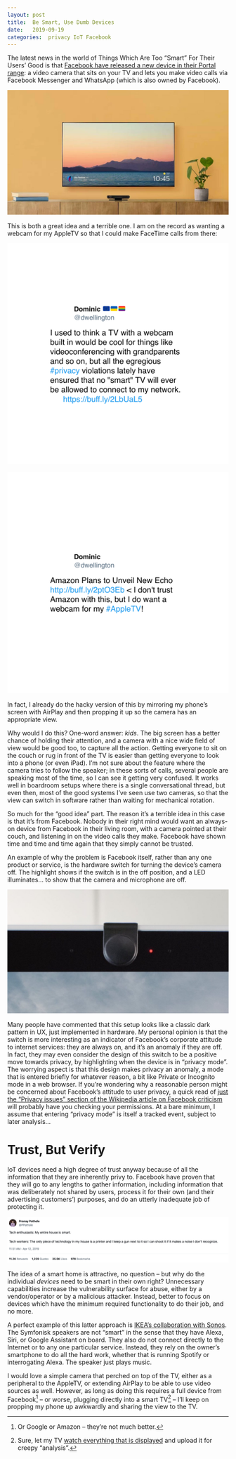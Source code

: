 ```yaml
---
layout: post
title:  Be Smart, Use Dumb Devices 
date:   2019-09-19 
categories:  privacy IoT Facebook 
---
```


The latest news in the world of Things Which Are Too “Smart” For Their Users’ Good is that [Facebook have released a new device in their Portal range](https://www.theverge.com/2019/9/18/20871173/facebook-portal-camera-price-release-date-availability): a video camera that sits on your TV and lets you make video calls via Facebook Messenger and WhatsApp (which is also owned by Facebook).

![](/images/101237.jpg)

This is both a great idea and a terrible one. I am on the record as wanting a webcam for my AppleTV so that I could make FaceTime calls from there:

![](/images/tweet-1143217474973970433.png)

![](/images/tweet-861965990153912320.png)

In fact, I already do the hacky version of this by mirroring my phone’s screen with AirPlay and then propping it up so the camera has an appropriate view.

Why would I do this? One-word answer: *kids*. The big screen has a better chance of holding their attention, and a camera with a nice wide field of view would be good too, to capture all the action. Getting everyone to sit on the couch or rug in front of the TV is easier than getting everyone to look into a phone (or even iPad). I’m not sure about the feature where the camera tries to follow the speaker; in these sorts of calls, several people are speaking most of the time, so I can see it getting very confused. It works well in boardroom setups where there is a single conversational thread, but even then, most of the good systems I’ve seen use two cameras, so that the view can switch in software rather than waiting for mechanical rotation.

So much for the “good idea” part. The reason it’s a terrible idea in this case is that it’s from Facebook. Nobody in their right mind would want an always-on device from Facebook in their living room, with a camera pointed at their couch, and listening in on the video calls they make. Facebook have shown time and time and time again that they simply cannot be trusted.

An example of why the problem is Facebook itself, rather than any one product or service, is the hardware switch for turning the device’s camera off. The highlight shows if the switch is in the off position, and a LED illuminates… to show that the camera and microphone are off.

![](/images/101251.jpg)

Many people have commented that this setup looks like a classic dark pattern in UX, just implemented in hardware. My personal opinion is that the switch is more interesting as an indicator of Facebook’s corporate attitude to internet services: they are always on, and it’s an anomaly if they are off. In fact, they may even consider the design of this switch to be a positive move towards privacy, by highlighting when the device is in “privacy mode”. The worrying aspect is that this design makes privacy an anomaly, a mode that is entered briefly for whatever reason, a bit like Private or Incognito mode in a web browser. If you’re wondering why a reasonable person might be concerned about Facebook’s attitude to user privacy, a quick read of [just the “Privacy issues” section of the Wikipedia article on Facebook criticism](https://en.wikipedia.org/wiki/Criticism_of_Facebook) will probably have you checking your permissions. At a bare minimum, I assume that entering “privacy mode” is itself a tracked event, subject to later analysis…

# Trust, But Verify

IoT devices need a high degree of trust anyway because of all the information that they are inherently privy to. Facebook have proven that they will go to any lengths to gather information, including information that was deliberately not shared by users, process it for their own (and their advertising customers’) purposes, and do an utterly inadequate job of protecting it.

![](/images/tweet-1116670170980859905.png)

The idea of a smart home is attractive, no question – but why do the individual *devices* need to be smart in their own right? Unnecessary capabilities increase the vulnerability surface for abuse, either by a vendor/operator or by a malicious attacker. Instead, better to focus on devices which have the minimum required functionality to do their job, and no more.

A perfect example of this latter approach is [IKEA’s collaboration with Sonos](https://techcrunch.com/2019/07/25/sonos-and-ikeas-symfonisk-wireless-speakers-are-a-symphony-of-sound-and-design/). The Symfonisk speakers are not “smart” in the sense that they have Alexa, Siri, or Google Assistant on board. They also do not connect directly to the Internet or to any one particular service. Instead, they rely on the owner’s smartphone to do all the hard work, whether that is running Spotify or interrogating Alexa. The speaker just plays music.

I would love a simple camera that perched on top of the TV, either as a peripheral to the AppleTV, or extending AirPlay to be able to use video sources as well. However, as long as doing this requires a full device from Facebook[^1] – or worse, plugging directly into a smart TV[^2] – I’ll keep on propping my phone up awkwardly and sharing the view to the TV.

[^1]: Or Google or Amazon – they’re not much better.
[^2]: Sure, let my TV [watch everything that is displayed](https://www.nytimes.com/2017/02/07/business/vizio-television-vizio-collected-viewers-habits-consent.html) and upload it for creepy “analysis”.[^3]
[^3]: To be clear, I’m not wearing a tinfoil hat over here. I have no problem simply adding a “+1” to the viewer count for **The Expanse** or whatever, but there’s a lot more that goes on my TV screen: photos of my kids, the content of my video calls, and so on and so forth. I would not be okay with sharing the entire video buffer with unknown third parties. This sort of nonsense is why my TV has never been connected to the WiFi. It went online once, using an Ethernet cable, to get a firmware update – and then I unplugged the cable.